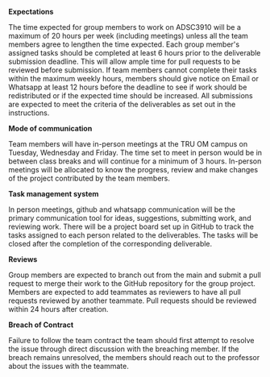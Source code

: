 **Expectations**

The time expected for group members to work on ADSC3910 will be a maximum of 20 hours per week (including meetings) unless all the team members agree to lengthen the time expected.
Each group member's assigned tasks should be completed at least 6 hours prior to the deliverable submission deadline. This will allow ample time for pull requests to be reviewed before submission.
If team members cannot complete their tasks within the maximum weekly hours, members should give notice on Email or Whatsapp at least 12 hours before the deadline to see if work should be redistributed or if the expected time should be increased.
All submissions are expected to meet the criteria of the deliverables as set out in the instructions.

**Mode of communication**

Team members will have in-person meetings at the TRU OM campus on Tuesday, Wednesday and Friday. The time set to meet in person would be in between class breaks and will continue for a minimum of 3 hours. In-person meetings will be allocated to know the progress, review and make changes of the project contributed by the team members. 

**Task management system**

In person meetings, github and whatsapp communication will be the primary communication tool for ideas, suggestions, submitting work, and reviewing work. There will be a project board set up in GitHub to track the tasks assigned to each person related to the deliverables. The tasks will be closed after the completion of the corresponding deliverable.

**Reviews**

Group members are expected to branch out from the main and submit a pull request to merge their work to the GitHub repository for the group project. Members are expected to add teammates as reviewers to have all pull requests reviewed by another teammate. Pull requests should be reviewed within 24 hours after creation.

**Breach of Contract**

Failure to follow the team contract the team should first attempt to resolve the issue through direct discussion with the breaching member. If the breach remains unresolved, the members should reach out to the professor about the issues with the teammate.
